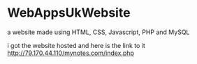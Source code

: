 # WebAppsUkWebsite
a website made using HTML, CSS, Javascript, PHP and MySQL

i got the website hosted and here is the link to it
http://79.170.44.110/mynotes.com/index.php
